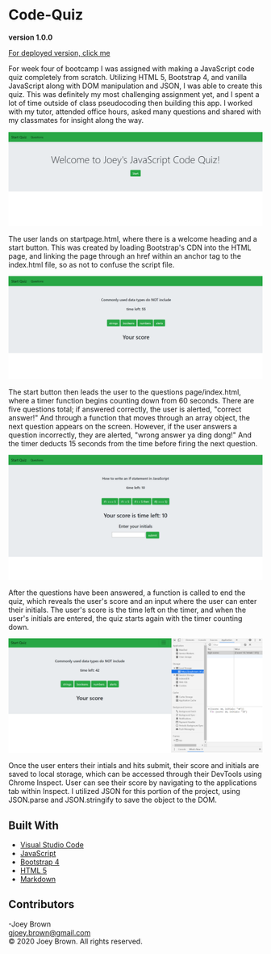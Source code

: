 # Code-Quiz

**version 1.0.0**

[For deployed version, click me](https://joeybrown-ctrl.github.io/Code-Quiz/startpage.html)

For week four of bootcamp I was assigned with making a JavaScript code quiz completely from scratch. Utilizing HTML 5, Bootstrap 4, and vanilla JavaScript along with DOM manipulation and JSON, I was able to create this quiz. This was definitely my most challenging assignment yet, and I spent a lot of time outside of class pseudocoding then building this app. I worked with my tutor, attended office hours, asked many questions and shared with my classmates for insight along the way. 

![Image of startpage.html](https://github.com/joeybrown-ctrl/Code-Quiz/blob/master/images/start-page.png)

The user lands on startpage.html, where there is a welcome heading and a start button. This was created by loading Bootstrap's CDN into the HTML page, and linking the page through an href within an anchor tag to the index.html file, so as not to confuse the script file.

![Image of index.html/code quiz questions](https://github.com/joeybrown-ctrl/Code-Quiz/blob/master/images/questions-page.png)

The start button then leads the user to the questions page/index.html, where a timer function begins counting down from 60 seconds. There are five questions total; if answered correctly, the user is alerted, "correct answer!" And through a function that moves through an array object, the next question appears on the screen. However, if the user answers a question incorrectly, they are alerted, "wrong answer ya ding dong!" And the timer deducts 15 seconds from the time before firing the next question.

![Image of final score and the input for user's initials](https://github.com/joeybrown-ctrl/Code-Quiz/blob/master/images/score-initials.png)

After the questions have been answered, a function is called to end the quiz, which reveals the user's score and an input where the user can enter their initials. The user's score is the time left on the timer, and when the user's initials are entered, the quiz starts again with the timer counting down.

![Image of user's initials and score stored to local storage](https://github.com/joeybrown-ctrl/Code-Quiz/blob/master/images/local-storage.png)

Once the user enters their intials and hits submit, their score and initials are saved to local storage, which can be accessed through their DevTools using Chrome Inspect. User can see their score by navigating to the applications tab within Inspect. I utilized JSON for this portion of the project, using JSON.parse and JSON.stringify to save the object to the DOM. 


## Built With

* [Visual Studio Code](https://code.visualstudio.com/)
* [JavaScript](https://developer.mozilla.org/en-US/docs/Web/JavaScript)
* [Bootstrap 4](https://getbootstrap.com/)
* [HTML 5](https://developer.mozilla.org/en-US/docs/Web/Guide/HTML/HTML5)
* [Markdown](https://guides.github.com/features/mastering-markdown/) 


## Contributors

-Joey Brown <br> <gjoey.brown@gmail.com> <br> &copy; 2020 Joey Brown. All rights reserved.